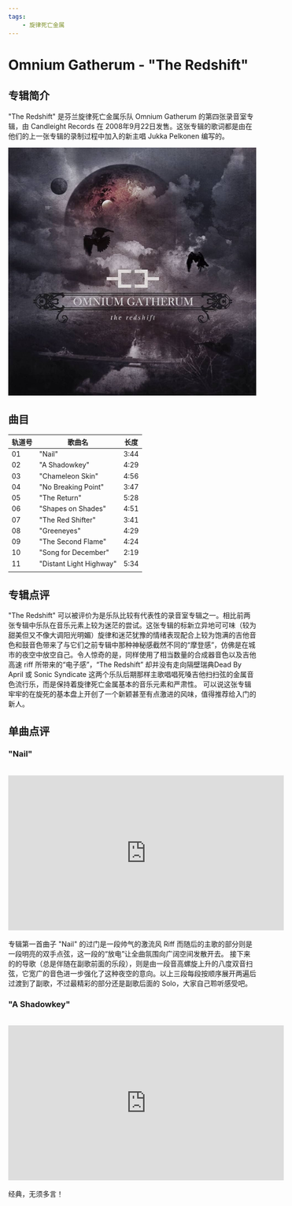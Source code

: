 ```yaml
---
tags:
    - 旋律死亡金属
---
```


# Omnium Gatherum - "The Redshift"

## 专辑简介

"The Redshift" 是芬兰旋律死亡金属乐队 Omnium Gatherum 的第四张录音室专辑，由 Candleight Records 在 2008年9月22日发售。这张专辑的歌词都是由在他们的上一张专辑的录制过程中加入的新主唱 Jukka Pelkonen 编写的。

![album](./assets/theRedshift.jpg)
## 曲目

| 轨道号 | 歌曲名                     | 长度   |
| --- | ----------------------- | ---- |
| 01  | "Nail"                  | 3:44 |
| 02  | "A Shadowkey"           | 4:29 |
| 03  | "Chameleon Skin"        | 4:56 |
| 04  | "No Breaking Point"     | 3:47 |
| 05  | "The Return"            | 5:28 |
| 06  | "Shapes on Shades"      | 4:51 |
| 07  | "The Red Shifter"       | 3:41 |
| 08  | "Greeneyes"             | 4:29 |
| 09  | "The Second Flame"      | 4:24 |
| 10  | "Song for December"     | 2:19 |
| 11  | "Distant Light Highway" | 5:34 |
|     |                         |      |
## 专辑点评

"The Redshift" 可以被评价为是乐队比较有代表性的录音室专辑之一。相比前两张专辑中乐队在音乐元素上较为迷茫的尝试。这张专辑的标新立异地可可味（较为甜美但又不像大调阳光明媚）旋律和迷茫犹豫的情绪表现配合上较为饱满的吉他音色和鼓音色带来了与它们之前专辑中那种神秘感截然不同的“摩登感”，仿佛是在城市的夜空中放空自己。令人惊奇的是，同样使用了相当数量的合成器音色以及吉他高速 riff 所带来的“电子感”，“The Redshift” 却并没有走向隔壁瑞典Dead By April 或 Sonic Syndicate 这两个乐队后期那样主歌唱唱死嗓吉他扫扫弦的金属音色流行乐，而是保持着旋律死亡金属基本的音乐元素和严肃性。 可以说这张专辑牢牢的在旋死的基本盘上开创了一个新颖甚至有点激进的风味，值得推荐给入门的新人。

## 单曲点评

### "Nail"

<br />
<iframe width="560" height="315" src="https://www.youtube.com/embed/xfAyKPOKeCM?si=5cS_sNCDUqW0v6wj" title="YouTube video player" frameborder="0" allow="accelerometer; autoplay; clipboard-write; encrypted-media; gyroscope; picture-in-picture; web-share" referrerpolicy="strict-origin-when-cross-origin" allowfullscreen></iframe>

专辑第一首曲子 "Nail" 的过门是一段帅气的激流风 Riff 而随后的主歌的部分则是一段明亮的双手点弦，这一段的“放电”让全曲氛围向广阔空间发散开去。 接下来的的导歌（总是伴随在副歌前面的乐段），则是由一段音高螺旋上升的八度双音扫弦，它宽广的音色进一步强化了这种夜空的意向。以上三段每段按顺序展开两遍后过渡到了副歌，不过最精彩的部分还是副歌后面的 Solo，大家自己聆听感受吧。

### "A Shadowkey"

<br />
<iframe width="560" height="315" src="https://www.youtube.com/embed/iLJJ8-24sWM?si=PAWJ-pBGRDDXKgd2" title="YouTube video player" frameborder="0" allow="accelerometer; autoplay; clipboard-write; encrypted-media; gyroscope; picture-in-picture; web-share" referrerpolicy="strict-origin-when-cross-origin" allowfullscreen></iframe>

经典，无须多言！
